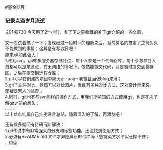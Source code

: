 #鎏金岁月
### 记录点滴岁月流逝

·20140730 今天用了2个小时，看了下之前收藏的关于git介绍的一些文章，<br>

又一次试着搞了一下；发现经过一段时间的理解之后，竟然莫名的搞定了之前久久不能做到的事情；这算是有写收获吧！<br>
  原来git如此强大：<br>
1.相对svn，git有多服务器存储特点，每个人都是一个代码仓库，每个参与项目人员都可以是来源点，在无网络的情况下，依然能提交代码，只是暂时提交到暂存区，之后在提交到远程仓库；<br>
2.git可以在创建的项目中简历gh-page 我暂且当做blog来用；<br>
3.git下文件对比，竟然可以对比图片，而且有多种对比方式，这对设计师来说，无疑是天大的福音；<br>
4.同时，git也有与svn同样的操作方式，用我们所熟知的方式使用git，也是在未了解git之前的想法；<br>
... ... <br>
以上优点纯属自己拙劣语言总结，随着深入的了解，再添加吧！

还有很多疑问有待研究和解决：<br>
    1.git传说中有非常强大的分支和标签功能，还没找到使用方式；<br>
    2.必须有README.md 文件才算是真正的仓库吗？感觉英文水平实在撑不住；<br>
    ...待续<br>